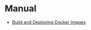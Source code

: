 # Manual

* [Build and Deploying Docker Images](../../Documentation/Manuals/BuildingAndDeployingImages.md)

